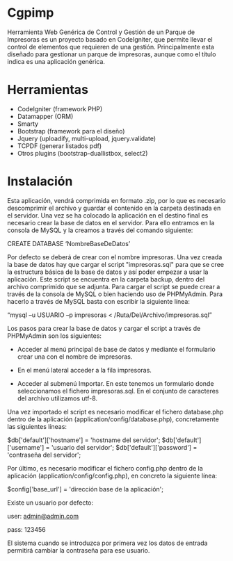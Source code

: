 Cgpimp
======

Herramienta Web Genérica de Control y Gestión de un Parque de Impresoras es un proyecto basado en CodeIgniter, 
que permite llevar el control de elementos que requieren de una gestión. Principalmente esta diseñado para gestionar 
un parque de impresoras, aunque como el título indica es una aplicación genérica.


Herramientas
============

- CodeIgniter (framework PHP)
- Datamapper (ORM)
- Smarty
- Bootstrap (framework para el diseño)
- Jquery (uploadify, multi-upload, jquery.validate)
- TCPDF (generar listados pdf)
- Otros plugins (bootstrap-duallistbox, select2)


Instalación
===========

Esta aplicación, vendrá comprimida en formato .zip, por lo que es necesario descomprimir el archivo y guardar 
el contenido en la carpeta destinada en el servidor. Una vez se ha colocado la aplicación en el destino final 
es necesario crear la base de datos en el servidor. Para ello entramos en la consola de MySQL y la creamos 
a través del comando siguiente:

CREATE DATABASE ‘NombreBaseDeDatos’

Por defecto se deberá de crear con el nombre impresoras. Una vez creada la base de datos hay que cargar el script 
"impresoras.sql" para que se cree la estructura básica de la base de datos y así poder empezar a usar la aplicación. 
Este script se encuentra en la carpeta backup, dentro del archivo comprimido que se adjunta. 
Para cargar el script se puede crear a través de la consola de MySQL o bien haciendo uso de PHPMyAdmin. 
Para hacerlo a través de MySQL basta con escribir la siguiente línea:

“mysql –u USUARIO –p impresoras < /Ruta/Del/Archivo/impresoras.sql”

Los pasos para crear la base de datos y cargar el script a través de PHPMyAdmin son los siguientes:

- Acceder al menú principal de base de datos y mediante el formulario crear una con el nombre de impresoras.

- En el menú lateral acceder a la fila impresoras.

- Acceder al submenú Importar. En este tenemos un formulario donde seleccionamos el fichero impresoras.sql. 
  En el conjunto de caracteres del archivo utilizamos utf-8.


Una vez importado el script es necesario modificar el fichero database.php dentro de la aplicación 
(application/config/database.php), concretamente las siguientes líneas:


 $db['default']['hostname'] = 'hostname del servidor';
 $db['default']['username'] = 'usuario del servidor';
 $db['default']['password'] = 'contraseña del servidor';


Por último, es necesario modificar el fichero config.php dentro de la aplicación (application/config/config.php), 
en concreto la siguiente línea:

 $config['base_url'] = 'dirección base de la aplicación';


Existe un usuario por defecto:

user: admin@admin.com

pass: 123456

El sistema cuando se introduzca por primera vez los datos de entrada permitirá cambiar la contraseña para ese usuario.
